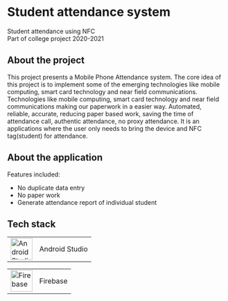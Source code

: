 # Student attendance system

Student attendance using NFC
<br>Part of college project 2020-2021

## About the project

This project presents a Mobile Phone Attendance system. The core idea of this project is to implement some of the emerging technologies like mobile computing, smart card technology and near field communications.
Technologies like mobile computing, smart card technology and near field communications making our paperwork in a easier way.
Automated, reliable, accurate, reducing paper based work, saving the time of attendance call, authentic attendance, no proxy attendance.
It is an applications where the user only needs to bring the device and NFC tag(student) for attendance.

## About the application

Features included:

- No duplicate data entry 
- No paper work
- Generate attendance report of individual student 



## Tech stack
<table>
<tr>
    <td><img src = "https://upload.wikimedia.org/wikipedia/commons/thumb/e/e3/Android_Studio_Icon_%282014-2019%29.svg/1200px-Android_Studio_Icon_%282014-2019%29.svg.png" alt="Android Studio" width="50" height="50"></td>
    <td>Android Studio</td>
  </tr>  
</table>

<table>
<tr>
    <td><img src = "https://cdn4.iconfinder.com/data/icons/google-i-o-2016/512/google_firebase-2-512.png" alt="Firebase" width="50" height="50"></td>
    <td>Firebase</td>
  </tr>  
</table>
<br>

